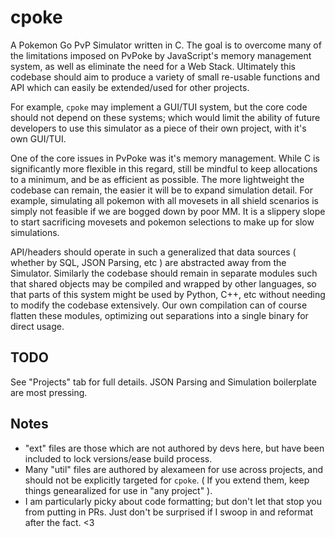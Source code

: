 # cpoke
A Pokemon Go PvP Simulator written in C. The goal is to overcome many of the limitations imposed on PvPoke by JavaScript's memory management system, as well as eliminate the need for a Web Stack. Ultimately this codebase should aim to produce a variety of small re-usable functions and API which can easily be extended/used for other projects.

For example, `cpoke` may implement a GUI/TUI system, but the core code should not depend on these systems; which would limit the ability of future developers to use this simulator as a piece of their own project, with it's own GUI/TUI.


One of the core issues in PvPoke was it's memory management. While C is significantly more flexible in this regard, still be mindful to keep allocations to a minimum, and be as efficient as possible. The more lightweight the codebase can remain, the easier it will be to expand simulation detail. For example, simulating all pokemon with all movesets in all shield scenarios is simply not feasible if we are bogged down by poor MM. It is a slippery slope to start sacrificing movesets and pokemon selections to make up for slow simulations.


API/headers should operate in such a generalized that data sources ( whether by SQL, JSON Parsing, etc ) are abstracted away from the Simulator. Similarly the codebase should remain in separate modules such that shared objects may be compiled and wrapped by other languages, so that parts of this system might be used by Python, C++, etc without needing to modify the codebase extensively. Our own compilation can of course flatten these modules, optimizing out separations into a single binary for direct usage.


## TODO
See "Projects" tab for full details. JSON Parsing and Simulation boilerplate are most pressing.


## Notes
- "ext" files are those which are not authored by devs here, but have been included to lock versions/ease build process.
- Many "util" files are authored by alexameen for use across projects, and should not be explicitly targeted for `cpoke`. ( If you extend them, keep things genearalized for use in "any project" ).
- I am particularly picky about code formatting; but don't let that stop you from putting in PRs. Just don't be surprised if I swoop in and reformat after the fact. <3
